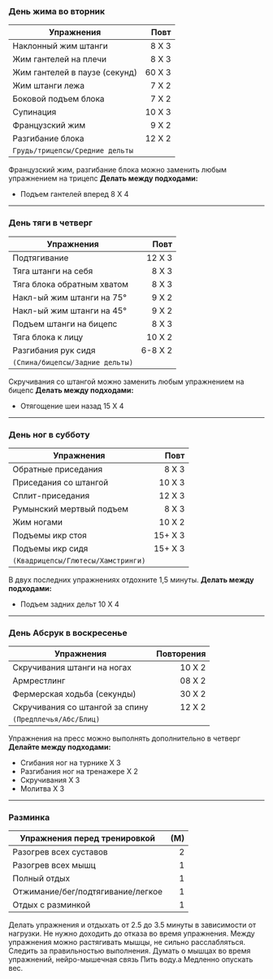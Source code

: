 ### День жима во вторник 
Упражнения | Повт
--- | ---:
Наклонный жим штанги | 8 X 3
Жим гантелей на плечи | 8 X 3
Жим гантелей в паузе (секунд) | 60 X 3
Жим штанги лежа | 7 X 2
Боковой подъем блока | 7 X 2
Супинация | 10 X 3
Французский жим | 9 X 2
Разгибание блока | 12 X 2
`Грудь/трицепсы/Средние дельты` | 

Французский жим, разгибание блока можно заменить любым упражнением на трицепс
**Делать между подходами:** 
- Подъем гантелей вперед 8 X 4
--- 
### День тяги в четверг 
Упражнения | Повт
--- | ---:
Подтягивание | 12 X 3
Тяга штанги на себя | 8 X 3
Тяга блока обратным хватом | 8 X 3
Накл-ый жим штанги на 75° | 9 X 2
Накл-ый жим штанги на 45° | 9 X 2
Подъем штанги на бицепс | 8 X 3
Тяга блока к лицу | 10 X 2
Разгибания рук сидя | 6-8 X 2
``(Спина/бицепсы/Задние дельты)`` | 

Скручивания со штангой можно заменить любым упражнением на бицепс
**Делать между подходами:** 
- Отягощение шеи назад 15 X 4 
---
### День ног в субботу
Упражнения | Повт
--- | ---:
Обратные приседания | 8 X 3
Приседания со штангой | 10 X 3
Сплит-приседания | 12 X 3
Румынский мертвый подъем | 8 X 3
Жим ногами | 10 X 2
Подъемы икр стоя | 15+ X 3
Подъемы икр сидя | 15+ X 3
`(Квадрицепсы/Глютесы/Хамстринги)` |

В двух последних упражнениях отдохните 1,5 минуты.
**Делать между подходами:**
- Подъем задних дельт 10 X 4
---
### День Абсрук в воскресенье
Упражнения | Повторения
--- |---:
Скручивания штанги на ногах | 10 X 2
Армрестлинг | 08 X 2
Фермерская ходьба (секунды) | 30 X 2
Скручивания со штангой за спину | 12 X 2
`(Предплечья/Абс/Блиц)` | 

Упражнения на пресс можно выполнять дополнительно в четверг
**Делайте между подходами:**
- Сгибания ног на турнике X 3
- Разгибания ног на тренажере X 2
- Скручивания X 3
- Молитва X 3
---
### Разминка
Упражнения перед тренировкой | (М)
--- | ---:
Разогрев всех суставов | 2 
Разогрев всех мышц | 1
Полный отдых | 1
Отжимание/бег/подтягивание/легкое | 1
Отдых с разминкой| 1

Делать упражнения и отдыхать от 2.5 до 3.5 минуты в зависимости от нагрузки.
Не нужно доходить до отказа во время упражнения.
Между упражнения можно растягивать мышцы, не сильно расслабляться.
Следить за правильностью выполнения.
Думать о мышцах во время упражнений, нейро-мышечная связь
Пить воду.a
Медленно опускать вес.